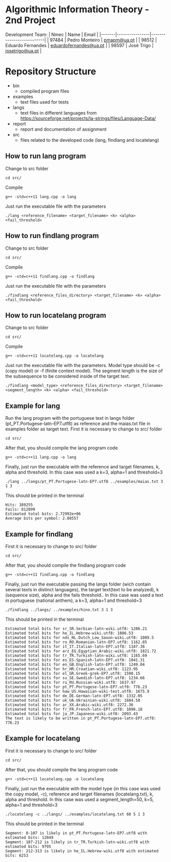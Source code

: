 # Algorithmic Information Theory - 2nd Project

Development Team:
| Nmec  | Name            | Email                    |
|-------|----------------|--------------------------|
| 97484 | Pedro Monteiro | pmapm@ua.pt              |
| 98512 | Eduardo Fernandes | eduardofernandes@ua.pt |
| 98597 | José Trigo        | josetrigo@ua.pt          |

# Repository Structure
- bin
    - compiled program files
- examples
    - text files used for tests
- langs
    - text files in different languages from https://sourceforge.net/projects/la-strings/files/Language-Data/
- report
    - report and documentation of assignment
- src
    - files related to the developed code (lang, findlang and locatelang)
## How to run lang program
Change to src folder
```
cd src/
```

Compile
```
g++ -std=c++11 lang.cpp -o lang
```

Just run the executable file with the parameters
```
./lang <reference_filename> <target_filename> <k> <alpha> <fail_threshold>
```

## How to run findlang program
Change to src folder
```
cd src/
```

Compile
```
g++ -std=c++11 findlang.cpp -o findlang
```

Just run the executable file with the parameters
```
./findlang <reference_files_directory> <target_filename> <k> <alpha> <fail_threshold>
```

## How to run locatelang program
Change to src folder
```
cd src/
```

Compile
```
g++ -std=c++11 locatelang.cpp -o locatelang
```

Just run the executable file with the parameters. Model type should be -c (copy model) or -f (finite context model). The segment length is the size of the subsequence to be considered inside of the target text.
```
./findlang <model_type> <reference_files_directory> <target_filename> <segment_length> <k> <alpha> <fail_threshold>
```

## Example for lang
Run the lang program with the portuguese text in langs folder (pt_PT.Portugese-latn-EP7.utf8) as reference and  the maias.txt file in examples folder as target text. First it is necessary to change to src/ folder
```
cd src/
```

After that, you should compile the lang program code
```
g++ -std=c++11 lang.cpp -o lang
```

Finally, just run the executable with the reference and target filenames, k, alpha and threshold. In this case was used a k=3, alpha=1 and threshold=3
```
./lang ../langs/pt_PT.Portugese-latn-EP7.utf8 ../examples/maias.txt 3 1 3
```

This should be printed in the terminal
```
Hits: 389255
Fails: 812099
Estimated total bits: 2.72992e+06
Average bits per symbol: 2.08557
```

## Example for findlang
First it is necessary to change to src/ folder
```
cd src/
```

After that, you should compile the findlang program code
```
g++ -std=c++11 findlang.cpp -o findlang
```

Finally, just run the executable passing the langs folder (wich contain several texts in distinct languages), the target text(text to be analyzed), k (sequence size), alpha and the fails threshold.. In this case was used a text in portuguese (national anthem), a k=3, alpha=1 and threshold=3
```
./findlang ../langs/ ../examples/hino.txt 3 1 3
```

This should be printed in the terminal
```
Estimated total bits for sr_SR.Serbian-latn-wiki.utf8: 1286.21
Estimated total bits for he_IL.Hebrew-wiki.utf8: 1886.53
Estimated total bits for nds_NL.Dutch_Low_Saxon-wiki.utf8: 1089.5
Estimated total bits for ro_RO.Romanian-latn-EP7.utf8: 1162.85
Estimated total bits for it_IT.Italian-latn-EP7.utf8: 1187.38
Estimated total bits for arz_EG.Egyptian_Arabic-wiki.utf8: 1821.72
Estimated total bits for tr_TR.Turkish-latn-wiki.utf8: 1165.69
Estimated total bits for es_ES.Spanish-latn-EP7.utf8: 1041.31
Estimated total bits for en_GB.English-latn-EP7.utf8: 1249.04
Estimated total bits for hr_HR.Croatian-wiki.utf8: 1123.95
Estimated total bits for el_GR.Greek-grek-EP7.utf8: 1598.15
Estimated total bits for sv_SE.Swedish-latn-EP7.utf8: 1234.66
Estimated total bits for ru_RU.Russian-wiki.utf8: 1637.97
Estimated total bits for pt_PT.Portugese-latn-EP7.utf8: 776.23
Estimated total bits for haw_US.Hawaiian-wiki-test.utf8: 1675.9
Estimated total bits for de_DE.German-latn-EP7.utf8: 1332.05
Estimated total bits for uk_UA.Ukrainian-wiki.utf8: 1684.58
Estimated total bits for ar_XX.Arabic-wiki.utf8: 2272.36
Estimated total bits for fr_FR.French-latn-EP7.utf8: 1096.18
Estimated total bits for ja_JP.Japanese-wiki.utf8: 2093.43
The text is likely to be written in pt_PT.Portugese-latn-EP7.utf8: 776.23
```

## Example for locatelang
First it is necessary to change to src/ folder
```
cd src/
```

After that, you should compile the lang program code
```
g++ -std=c++11 locatelang.cpp -o locatelang
```

Finally, just run the executable with the model type (in this case was used the copy model, -c), reference and target filenames (locatelang.txt), k, alpha and threshold. In this case was used a segment_length=50, k=5, alpha=1 and threshold=3
```
./locatelang -c ../langs/ ../examples/locatelang.txt 60 5 1 3
```

This should be printed in the terminal
```
Segment: 0-107 is likely in pt_PT.Portugese-latn-EP7.utf8 with estimated bits: 12049
Segment: 107-212 is likely in tr_TR.Turkish-latn-wiki.utf8 with estimated bits: 9795
Segment: 212-313 is likely in he_IL.Hebrew-wiki.utf8 with estimated bits: 6253
```